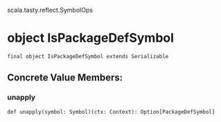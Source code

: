 scala.tasty.reflect.SymbolOps
# object IsPackageDefSymbol

<pre><code class="language-scala" >final object IsPackageDefSymbol extends Serializable</pre></code>
## Concrete Value Members:
### unapply
<pre><code class="language-scala" >def unapply(symbol: Symbol)(ctx: Context): Option[PackageDefSymbol]</pre></code>

